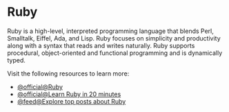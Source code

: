 # Ruby

Ruby is a high-level, interpreted programming language that blends Perl, Smalltalk, Eiffel, Ada, and Lisp. Ruby focuses on simplicity and productivity along with a syntax that reads and writes naturally. Ruby supports procedural, object-oriented and functional programming and is dynamically typed.

Visit the following resources to learn more:

- [@official@Ruby](https://www.ruby-lang.org/en/)
- [@official@Learn Ruby in 20 minutes](https://www.ruby-lang.org/en/documentation/quickstart/)
- [@feed@Explore top posts about Ruby](https://app.daily.dev/tags/ruby?ref=roadmapsh)
